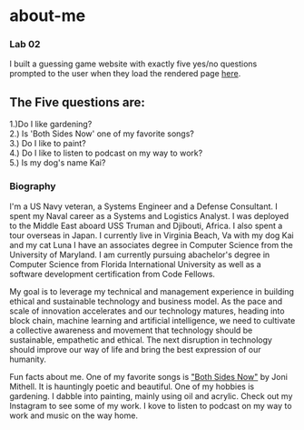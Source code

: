 # about-me
### Lab 02

I built a guessing game website with exactly five  yes/no questions prompted to the user when they load the rendered page [here](https://jjescandor.github.io/about-me/).

## The Five questions are:
1.)Do I like gardening?<br/>
2.) Is 'Both Sides Now' one of my favorite songs?<br/>
3.) Do I like to paint?<br/>
4.) Do I like to listen to podcast on my way to work?<br/>
5.) Is my dog's name Kai?<br/>

### Biography
I'm a US Navy veteran, a Systems Engineer and a Defense Consultant. I spent my Naval career as a Systems and Logistics Analyst. I was deployed to the Middle East aboard USS Truman and Djibouti, Africa. I also spent a tour overseas in Japan. I currently live in Virginia Beach, Va with my dog Kai and my cat Luna I have an associates degree in Computer Science from the University of Maryland. I am currently pursuing abachelor's degree in Computer Science from Florida International University as well as a software development certification from Code Fellows.<br/>

My goal is to leverage my technical and management experience in building ethical and sustainable technology and business model. As the pace and scale of innovation accelerates and our technology matures, heading into block chain, machine learning and artificial intelligence, we need to cultivate a collective awareness and movement that technology should be sustainable, empathetic and ethical. The next disruption in technology should improve our way of life and bring the best expression of our humanity.<br/>

Fun facts about me. One of my favorite songs is ["Both Sides Now"](https://www.youtube.com/watch?v=tKQSlH-LLTQ) by Joni Mithell. It is hauntingly poetic and beautiful. One of my hobbies is gardening. I dabble into painting, mainly using oil and acrylic. Check out my Instagram to see some of my work. I kove to listen to podcast on my way to work and music on the way home.<br/>